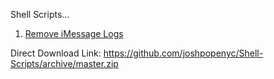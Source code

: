 Shell Scripts...


1. [Remove iMessage Logs](http://joshpopenyc.github.io/Shell-Scripts/)


Direct Download Link: <a href="https://github.com/joshpopenyc/Shell-Scripts/archive/master.zip">https://github.com/joshpopenyc/Shell-Scripts/archive/master.zip</a>
